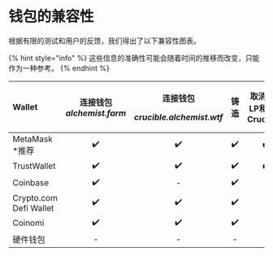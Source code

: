 # 钱包的兼容性

根据有限的测试和用户的反馈，我们得出了以下兼容性图表。

{% hint style="info" %}
这些信息的准确性可能会随着时间的推移而改变，只能作为一种参考。
{% endhint %}

<table>
  <thead>
    <tr>
      <th style="text-align:left">Wallet</th>
      <th style="text-align:center">&#x8FDE;&#x63A5;&#x94B1;&#x5305; <em>alchemist.farm</em>
      </th>
      <th style="text-align:center">
        <p>&#x8FDE;&#x63A5;&#x94B1;&#x5305;</p>
        <p><em>crucible.alchemist.wtf</em>
        </p>
      </th>
      <th style="text-align:center">&#x94F8;&#x9020;</th>
      <th style="text-align:center">&#x53D6;&#x6D88;&#x4F9B;&#x5E94;LP&#x548C;&#x67E5;&#x770B;Crucibles</th>
      <th
      style="text-align:center">TaiChi &#x7F51;&#x7EDC;</th>
    </tr>
  </thead>
  <tbody>
    <tr>
      <td style="text-align:left">MetaMask *&#x63A8;&#x8350;</td>
      <td style="text-align:center">&#x2714;&#xFE0F;</td>
      <td style="text-align:center">&#x2714;&#xFE0F;</td>
      <td style="text-align:center">&#x2714;&#xFE0F;</td>
      <td style="text-align:center">&#x2714;&#xFE0F;</td>
      <td style="text-align:center">&#x2714;&#xFE0F;</td>
    </tr>
    <tr>
      <td style="text-align:left">TrustWallet</td>
      <td style="text-align:center">&#x2714;&#xFE0F;</td>
      <td style="text-align:center">&#x2714;&#xFE0F;</td>
      <td style="text-align:center">&#x2714;&#xFE0F;</td>
      <td style="text-align:center">&#x2714;&#xFE0F;</td>
      <td style="text-align:center">-</td>
    </tr>
    <tr>
      <td style="text-align:left">Coinbase</td>
      <td style="text-align:center">&#x2714;&#xFE0F;</td>
      <td style="text-align:center">-</td>
      <td style="text-align:center">&#x2714;&#xFE0F;</td>
      <td style="text-align:center">-</td>
      <td style="text-align:center">-</td>
    </tr>
    <tr>
      <td style="text-align:left">Crypto.com Defi Wallet</td>
      <td style="text-align:center">&#x2714;&#xFE0F;</td>
      <td style="text-align:center">&#x2714;&#xFE0F;</td>
      <td style="text-align:center">&#x2714;&#xFE0F;</td>
      <td style="text-align:center">-</td>
      <td style="text-align:center">-</td>
    </tr>
    <tr>
      <td style="text-align:left">Coinomi</td>
      <td style="text-align:center">&#x2714;&#xFE0F;</td>
      <td style="text-align:center">&#x2714;&#xFE0F;</td>
      <td style="text-align:center">&#x2714;&#xFE0F;</td>
      <td style="text-align:center">-</td>
      <td style="text-align:center">-</td>
    </tr>
    <tr>
      <td style="text-align:left">&#x786C;&#x4EF6;&#x94B1;&#x5305;</td>
      <td style="text-align:center">-</td>
      <td style="text-align:center">-</td>
      <td style="text-align:center">-</td>
      <td style="text-align:center">-</td>
      <td style="text-align:center">-</td>
    </tr>
  </tbody>
</table>




